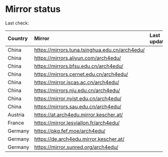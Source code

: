 <script src="./time.js"></script>
# Mirror status
Last check: <script type="text/javascript">localize(1713698059.3595834);</script>

|Country|Mirror|Last update|
|:------|:-----|:----------|
|China|https://mirrors.tuna.tsinghua.edu.cn/arch4edu/|<script type="text/javascript">localize(1713637907);</script>|
|China|https://mirrors.aliyun.com/arch4edu/|<script type="text/javascript">localize(1713637907);</script>|
|China|https://mirrors.bfsu.edu.cn/arch4edu/|<script type="text/javascript">localize(1713637907);</script>|
|China|https://mirrors.cernet.edu.cn/arch4edu/|<script type="text/javascript">localize(1713637907);</script>|
|China|https://mirror.iscas.ac.cn/arch4edu/|<script type="text/javascript">localize(1713637907);</script>|
|China|https://mirrors.nju.edu.cn/arch4edu/|<script type="text/javascript">localize(1713637907);</script>|
|China|https://mirror.nyist.edu.cn/arch4edu/|<script type="text/javascript">localize(1713637907);</script>|
|China|https://mirrors.sau.edu.cn/arch4edu/|<script type="text/javascript">localize(1713681016);</script>|
|Austria|https://at.arch4edu.mirror.kescher.at/|<script type="text/javascript">localize(1713681016);</script>|
|France|https://mirror.lesviallon.fr/arch4edu/|<script type="text/javascript">localize(1713637907);</script>|
|Germany|https://pkg.fef.moe/arch4edu/|<script type="text/javascript">localize(1713681016);</script>|
|Germany|https://de.arch4edu.mirror.kescher.at/|<script type="text/javascript">localize(1713681016);</script>|
|Germany|https://mirror.sunred.org/arch4edu/|<script type="text/javascript">localize(1713681016);</script>|

<script src="./tablefilter/tablefilter.js"></script>
<script src="./table.js"></script>